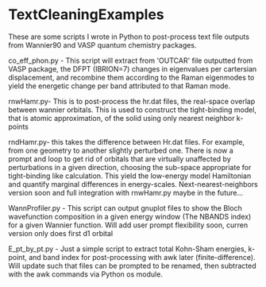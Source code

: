 # TextCleaningExamples


These are some scripts I wrote in Python to post-process text file outputs from Wannier90 and VASP quantum chemistry packages. 

co_eff_phon.py - This script will extract from 'OUTCAR' file outputted from VASP package, the DFPT (IBRION=7) changes in eigenvalues per cartersian displacement, and recombine them according to the Raman eigenmodes to yield the energetic change per band attributed to that Raman mode.

rnwHamr.py- This is to post-process the hr.dat files, the real-space overlap between wannier orbitals. This is used to 
construct
the tight-binding model, that is atomic approximation, of the solid using only nearest neighbor k-points

rndHamr.py- this takes the difference between Hr.dat files. For example, from one geometry to another slightly perturbed one.
There is now a prompt and loop to get rid of orbitals that are virtually unaffected by perturbations in a given
direction, choosing the sub-space appropriate for tight-binding like calculation. This yield the low-energy model Hamiltonian and quantify marginal differences in energy-scales. Next-nearest-neighbors version soon and full integration with rnwHamr.py maybe in the future...

WannProfiler.py - This script can output gnuplot files to show the Bloch wavefunction composition in a given energy window 
(The NBANDS index) for a given Wannier function. Will add user prompt flexibility soon, curren version only does first d1 
orbital

E_pt_by_pt.py - Just a simple script to extract total Kohn-Sham energies, k-point, and band index for post-processing with awk later (finite-difference). Will update such that files can be prompted to be renamed, then subtracted with the awk commands via Python os module.
